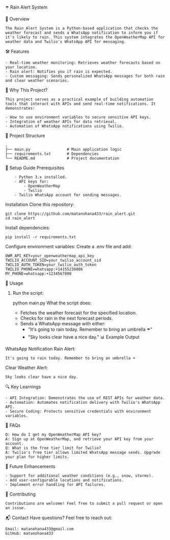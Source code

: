 ☂️ Rain Alert System

🌟 Overview

    The Rain Alert System is a Python-based application that checks the weather forecast and sends a WhatsApp notification to inform you if it's likely to rain. This system integrates the OpenWeatherMap API for weather data and Twilio's WhatsApp API for messaging.

🛠 Features

    - Real-time weather monitoring: Retrieves weather forecasts based on your location.
    - Rain alert: Notifies you if rain is expected.
    - Custom messaging: Sends personalized WhatsApp messages for both rain and clear weather scenarios.
🎯 Why This Project?

    This project serves as a practical example of building automation tools that interact with APIs and send real-time notifications. It demonstrates:

    - How to use environment variables to secure sensitive API keys.
    - Integration of weather APIs for data retrieval.
    - Automation of WhatsApp notifications using Twilio.
📂 Project Structure

    .
    ├── main.py                # Main application logic
    ├── requirements.txt       # Dependencies
    └── README.md              # Project documentation
🔧 Setup Guide
    Prerequisites

        - Python 3.x installed.
        - API keys for:
            - OpenWeatherMap
            - Twilio
        - Twilio WhatsApp account for sending messages.
Installation
Clone this repository:

    git clone https://github.com/matanohana433/rain_alert.git
    cd rain_alert
Install dependencies:


    pip install -r requirements.txt
Configure environment variables: Create a .env file and add:

    OWM_API_KEY=your_openweathermap_api_key
    TWILIO_ACCOUNT_SID=your_twilio_account_sid
    TWILIO_AUTH_TOKEN=your_twilio_auth_token
    TWILIO_PHONE=whatsapp:+14155238886
    MY_PHONE=whatsapp:+1234567890
🚀 Usage

1. Run the script:


    python main.py
What the script does:

    - Fetches the weather forecast for the specified location.
    - Checks for rain in the next forecast periods.
    - Sends a WhatsApp message with either:
        - "It's going to rain today. Remember to bring an umbrella ☂️"
        - "Sky looks clear have a nice day."
📊 Example Output

WhatsApp Notification
Rain Alert:

    It's going to rain today. Remember to bring an umbrella ☂️
Clear Weather Alert:

    Sky looks clear have a nice day.
🔍 Key Learnings

    - API Integration: Demonstrates the use of REST APIs for weather data.
    - Automation: Automates notification delivery with Twilio's WhatsApp API.
    - Secure Coding: Protects sensitive credentials with environment variables.
🤔 FAQs


    Q: How do I get my OpenWeatherMap API key?
    A: Sign up at OpenWeatherMap, and retrieve your API key from your account.
    Q: What is the free tier limit for Twilio?
    A: Twilio's free tier allows limited WhatsApp message sends. Upgrade your plan for higher limits.
🚀 Future Enhancements

    - Support for additional weather conditions (e.g., snow, storms).
    - Add user-configurable locations and notifications.
    - Implement error handling for API failures.
🤝 Contributing

    Contributions are welcome! Feel free to submit a pull request or open an issue.

📬 Contact
Have questions? Feel free to reach out:

    Email: matanohana433@gmail.com
    GitHub: matanohana433